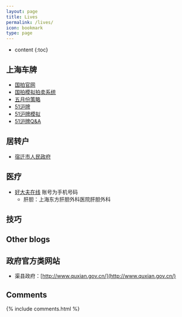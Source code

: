 ```yaml
---
layout: page
title: Lives
permalink: /lives/
icon: bookmark
type: page
---
```


* content
{:toc}

##  上海车牌
* [国拍官网](http://www.alltobid.com/)
* [国拍模拟拍卖系统](http://test.alltobid.com/moni/gerenlogin.html)
* [五月份策略](https://mp.weixin.qq.com/s/vVrXUWpgokwTY8GrdLAH8A)
* [51沪牌](http://51hupai.org/How-to)
* [51沪牌模拟](http://moni.51hupai.org/)
* [51沪牌Q&A](http://51hupai.org/help/QA/you-have-to-know#duiqi)

##  居转户
* [宿迁市人民政府](http://www.suqian.gov.cn/cnsq/ldrkhy/wztt.shtml)

##  医疗
* [好大夫在线](https://www.haodf.com/) 账号为手机号码
    * 肝胆：上海东方肝胆外科医院肝胆外科

## 技巧

## Other blogs
## 政府官方类网站
* 渠县政府：[http://www.quxian.gov.cn/](http://www.quxian.gov.cn/)

## Comments

{% include comments.html %}
